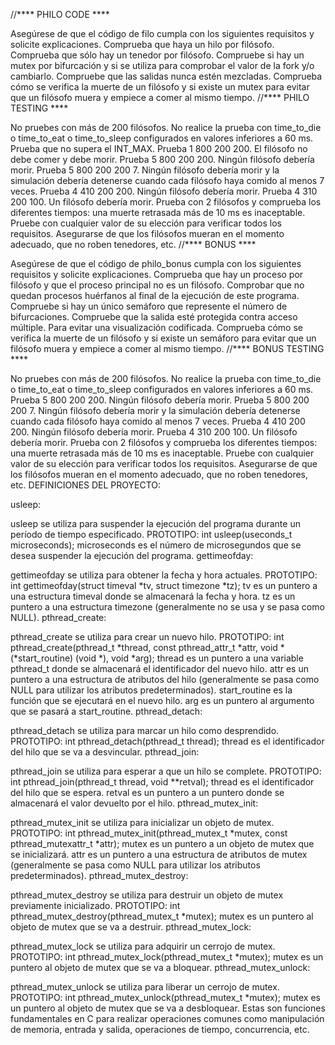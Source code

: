 //**** PHILO CODE ****

Asegúrese de que el código de filo cumpla con los siguientes requisitos y solicite explicaciones.
Comprueba que haya un hilo por filósofo.
Comprueba que sólo hay un tenedor por filósofo.
Compruebe si hay un mutex por bifurcación y si se utiliza para comprobar el valor de la fork y/o cambiarlo.
Compruebe que las salidas nunca estén mezcladas.
Comprueba cómo se verifica la muerte de un filósofo y si existe un mutex para evitar que un filósofo muera y empiece a comer al mismo tiempo.
//**** PHILO TESTING ****

No pruebes con más de 200 filósofos.
No realice la prueba con time_to_die o time_to_eat o time_to_sleep configurados en valores inferiores a 60 ms.
Prueba que no supera el INT_MAX.
Prueba 1 800 200 200. El filósofo no debe comer y debe morir.
Prueba 5 800 200 200. Ningún filósofo debería morir.
Prueba 5 800 200 200 7. Ningún filósofo debería morir y la simulación debería detenerse cuando cada filósofo haya comido al menos 7 veces.
Prueba 4 410 200 200. Ningún filósofo debería morir.
Prueba 4 310 200 100. Un filósofo debería morir.
Prueba con 2 filósofos y comprueba los diferentes tiempos: una muerte retrasada más de 10 ms es inaceptable.
Pruebe con cualquier valor de su elección para verificar todos los requisitos. Asegurarse de que los filósofos mueran en el momento adecuado, que no roben tenedores, etc.
//**** BONUS ****

Asegúrese de que el código de philo_bonus cumpla con los siguientes requisitos y solicite explicaciones.
Comprueba que hay un proceso por filósofo y que el proceso principal no es un filósofo.
Comprobar que no quedan procesos huérfanos al final de la ejecución de este programa.
Compruebe si hay un único semáforo que represente el número de bifurcaciones.
Compruebe que la salida esté protegida contra acceso múltiple. Para evitar una visualización codificada.
Comprueba cómo se verifica la muerte de un filósofo y si existe un semáforo para evitar que un filósofo muera y empiece a comer al mismo tiempo.
//**** BONUS TESTING ****

No pruebes con más de 200 filósofos.
No realice la prueba con time_to_die o time_to_eat o time_to_sleep configurados en valores inferiores a 60 ms.
Prueba 5 800 200 200. Ningún filósofo debería morir.
Prueba 5 800 200 200 7. Ningún filósofo debería morir y la simulación debería detenerse cuando cada filósofo haya comido al menos 7 veces.
Prueba 4 410 200 200. Ningún filósofo debería morir.
Prueba 4 310 200 100. Un filósofo debería morir.
Prueba con 2 filósofos y comprueba los diferentes tiempos: una muerte retrasada más de 10 ms es inaceptable.
Pruebe con cualquier valor de su elección para verificar todos los requisitos. Asegurarse de que los filósofos mueran en el momento adecuado, que no roben tenedores, etc.
DEFINICIONES DEL PROYECTO:

usleep:

usleep se utiliza para suspender la ejecución del programa durante un período de tiempo especificado.
PROTOTIPO: int usleep(useconds_t microseconds);
microseconds es el número de microsegundos que se desea suspender la ejecución del programa.
gettimeofday:

gettimeofday se utiliza para obtener la fecha y hora actuales.
PROTOTIPO: int gettimeofday(struct timeval *tv, struct timezone *tz);
tv es un puntero a una estructura timeval donde se almacenará la fecha y hora.
tz es un puntero a una estructura timezone (generalmente no se usa y se pasa como NULL).
pthread_create:

pthread_create se utiliza para crear un nuevo hilo.
PROTOTIPO: int pthread_create(pthread_t *thread, const pthread_attr_t *attr, void *(*start_routine) (void *), void *arg);
thread es un puntero a una variable pthread_t donde se almacenará el identificador del nuevo hilo.
attr es un puntero a una estructura de atributos del hilo (generalmente se pasa como NULL para utilizar los atributos predeterminados).
start_routine es la función que se ejecutará en el nuevo hilo.
arg es un puntero al argumento que se pasará a start_routine.
pthread_detach:

pthread_detach se utiliza para marcar un hilo como desprendido.
PROTOTIPO: int pthread_detach(pthread_t thread);
thread es el identificador del hilo que se va a desvincular.
pthread_join:

pthread_join se utiliza para esperar a que un hilo se complete.
PROTOTIPO: int pthread_join(pthread_t thread, void **retval);
thread es el identificador del hilo que se espera.
retval es un puntero a un puntero donde se almacenará el valor devuelto por el hilo.
pthread_mutex_init:

pthread_mutex_init se utiliza para inicializar un objeto de mutex.
PROTOTIPO: int pthread_mutex_init(pthread_mutex_t *mutex, const pthread_mutexattr_t *attr);
mutex es un puntero a un objeto de mutex que se inicializará.
attr es un puntero a una estructura de atributos de mutex (generalmente se pasa como NULL para utilizar los atributos predeterminados).
pthread_mutex_destroy:

pthread_mutex_destroy se utiliza para destruir un objeto de mutex previamente inicializado.
PROTOTIPO: int pthread_mutex_destroy(pthread_mutex_t *mutex);
mutex es un puntero al objeto de mutex que se va a destruir.
pthread_mutex_lock:

pthread_mutex_lock se utiliza para adquirir un cerrojo de mutex.
PROTOTIPO: int pthread_mutex_lock(pthread_mutex_t *mutex);
mutex es un puntero al objeto de mutex que se va a bloquear.
pthread_mutex_unlock:

pthread_mutex_unlock se utiliza para liberar un cerrojo de mutex.
PROTOTIPO: int pthread_mutex_unlock(pthread_mutex_t *mutex);
mutex es un puntero al objeto de mutex que se va a desbloquear.
Estas son funciones fundamentales en C para realizar operaciones comunes como manipulación de memoria, entrada y salida, operaciones de tiempo, concurrencia, etc.